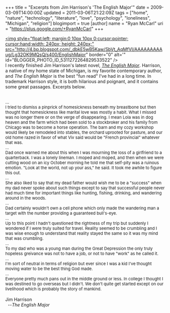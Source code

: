 +++
title = "Excerpts from Jim Harrison's 'The English Major'"
date = 2009-03-09T14:00:00Z
updated = 2011-03-06T21:22:09Z
tags = ["home", "nature", "technology", "literature", "love", "psychology", "loneliness", "Michigan", "religion"]
blogimport = true
[author]
	name = "Ryan McCarl"
	uri = "https://plus.google.com/+RyanMcCarl"
+++

<a onblur="try {parent.deselectBloggerImageGracefully();} catch(e) {}" href="http://4.bp.blogspot.com/_dbkE5wB5Kaw/SbVt_AqMfVI/AAAAAAAAAug/Lg32OK9MQsQ/s1600-h/EnglishMajor"><img style="float:left; margin:0 10px 10px 0;cursor:pointer; cursor:hand;width: 240px; height: 240px;" src="http://4.bp.blogspot.com/_dbkE5wB5Kaw/SbVt_AqMfVI/AAAAAAAAAug/Lg32OK9MQsQ/s400/EnglishMajor" border="0" alt='" id="BLOGGER_PHOTO_ID_5311272264829533522" /></a><br />I recently finished Jim Harrison's latest novel, <span class="Apple-style-span" style="font-style: italic;"><a href="http://www.amazon.com/English-Major-Novel-Jim-Harrison/dp/0802118631">The English Major</a></span>. Harrison, a native of my home state of Michigan, is my favorite contemporary author, and <span class="Apple-style-span" style="font-style: italic;">The English Major </span>is the best "fun read" I've had in a long time. In trademark Harrison style, it is both hilarious and poignant, and it contains some great passages. Excerpts below.<div><br /></div><div>...</div><div><span class="Apple-style-span"  style="font-size:small;">I tried to dismiss a pinprick of homesickness beneath my breastbone but then thought that homesickness like marital love was mostly a habit. What I missed was no longer there or on the verge of disappearing. I mean Lola was in dog heaven and the farm which had been sold to a stockbroker and his family from Chicago was to become a horse operation. The barn and my cozy workshop would likely be remodeled into stables, the orchard uprooted for pasture, and our old home razed in favor of what Viv said would be "French provincial" whatever that was.</span></div><div><span class="Apple-style-span"  style="font-size:small;">...</span></div><div><span class="Apple-style-span"  style="font-size:small;">Dad once warned me about this when I was mourning the loss of a girlfriend to a quarterback. I was a lonely lineman. I moped and moped, and then when we were cutting wood on an icy October morning he told me that self-pity was a ruinous emotion. "Look at the world, not up your ass," he said. It took me awhile to figure this out.</span></div><div><div><div><span class="Apple-style-span" style="font-style: italic;"><span class="Apple-style-span"  style="font-size:small;">...</span></span></div><div><span class="Apple-style-span"  style="font-size:small;">She also liked to say that my dead father would wish me to be a "success" when my dad never spoke about such things except to say that successful people never had much time for important things like hunting, fishing, drinking, and wandering around in the woods.</span></div><div><span class="Apple-style-span"  style="font-size:small;">...</span></div><div><span class="Apple-style-span"  style="font-size:small;">Dad certainly wouldn't own a cell phone which only made the wandering man a target with the number providing a guaranteed bull's-eye.</span></div><div><span class="Apple-style-span"  style="font-size:small;">...</span></div><div><span class="Apple-style-span"  style="font-size:small;">Up to this point I hadn't questioned the rightness of my trip but suddenly I wondered if I were truly suited for travel. Reality seemed to be crumbling and I was wise enough to understand that reality stayed the same so it was my mind that was crumbling.</span></div><div><span class="Apple-style-span"  style="font-size:small;">...</span></div><div><span class="Apple-style-span"  style="font-size:small;">To my dad who was a young man during the Great Depression the only truly hopeless greivance was not to have a job, or not to have "work" as he called it.</span></div><div><span class="Apple-style-span"  style="font-size:small;">...</span></div><div><span class="Apple-style-span"  style="font-size:small;">I'm sort of neutral in terms of religion but ever since I was a kid I've thought moving water to be the best thing God made.</span></div><div><span class="Apple-style-span"  style="font-size:small;">...</span></div><div><span class="Apple-style-span"  style="font-size:small;">Everyone pretty much pans out in the middle ground or less. In college I thought I was destined to go overseas but I didn't. We don't quite get started except on our livelihood which is probably the story of mankind.</span></div><div><br /></div><div>Jim Harrison</div><div>  --<span class="Apple-style-span" style="font-style: italic;">The English Major</span></div></div></div>
